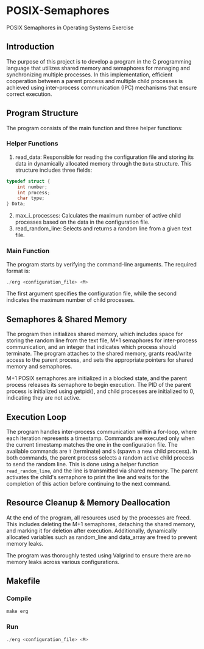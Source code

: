 # POSIX-Semaphores
POSIX Semaphores in Operating Systems Exercise

## Introduction
The purpose of this project is to develop a program in the C programming language that utilizes shared memory and semaphores for managing and synchronizing multiple processes. In this implementation, efficient cooperation between a parent process and multiple child processes is achieved using inter-process communication (IPC) mechanisms that ensure correct execution.

## Program Structure
The program consists of the main function and three helper functions:
### Helper Functions
1. read_data: Responsible for reading the configuration file and storing its data in dynamically allocated memory through the `Data` structure. This structure includes three fields:
```c
typedef struct {
    int number;                                       
    int process;                                       
    char type;                                      
} Data;
```
2. max_i_processes: Calculates the maximum number of active child processes based on the data in the configuration file.
3. read_random_line: Selects and returns a random line from a given text file.

### Main Function
The program starts by verifying the command-line arguments. The required format is:
```c
./erg <configuration_file> <M> 
```
The first argument specifies the configuration file, while the second indicates the maximum number of child processes.

## Semaphores & Shared Memory
The program then initializes shared memory, which includes space for storing the random line from the text file, M+1 semaphores for inter-process communication, and an integer that indicates which process should terminate. The program attaches to the shared memory, grants read/write access to the parent process, and sets the appropriate pointers for shared memory and semaphores.

M+1 POSIX semaphores are initialized in a blocked state, and the parent process releases its semaphore to begin execution. The PID of the parent process is initialized using getpid(), and child processes are initialized to 0, indicating they are not active.

## Execution Loop
The program handles inter-process communication within a for-loop, where each iteration represents a timestamp. Commands are executed only when the current timestamp matches the one in the configuration file. The available commands are `T` (terminate) and `S` (spawn a new child process). In both commands, the parent process selects a random active child process to send the random line. This is done using a helper function `read_random_line`, and the line is transmitted via shared memory. The parent activates the child's semaphore to print the line and waits for the completion of this action before continuing to the next command.

## Resource Cleanup & Memory Deallocation
At the end of the program, all resources used by the processes are freed. This includes deleting the M+1 semaphores, detaching the shared memory, and marking it for deletion after execution. Additionally, dynamically allocated variables such as random_line and data_array are freed to prevent memory leaks.

The program was thoroughly tested using Valgrind to ensure there are no memory leaks across various configurations.

## Makefile
### Compile
```c
make erg
```

### Run
```c
./erg <configuration_file> <M> 
```

